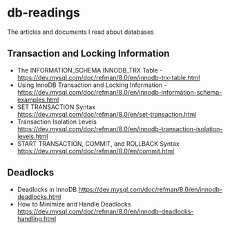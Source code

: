 # db-readings

The articles and documents I read about databases


## Transaction and Locking Information

- The INFORMATION_SCHEMA INNODB_TRX Table - https://dev.mysql.com/doc/refman/8.0/en/innodb-trx-table.html
- Using InnoDB Transaction and Locking Information - https://dev.mysql.com/doc/refman/8.0/en/innodb-information-schema-examples.html
- SET TRANSACTION Syntax https://dev.mysql.com/doc/refman/8.0/en/set-transaction.html
- Transaction Isolation Levels https://dev.mysql.com/doc/refman/8.0/en/innodb-transaction-isolation-levels.html
- START TRANSACTION, COMMIT, and ROLLBACK Syntax https://dev.mysql.com/doc/refman/8.0/en/commit.html

## Deadlocks

- Deadlocks in InnoDB https://dev.mysql.com/doc/refman/8.0/en/innodb-deadlocks.html
- How to Minimize and Handle Deadlocks https://dev.mysql.com/doc/refman/8.0/en/innodb-deadlocks-handling.html

